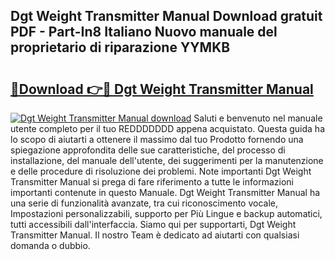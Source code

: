 ## Dgt Weight Transmitter Manual Download gratuit PDF - Part-In8 Italiano Nuovo manuale del proprietario di riparazione YYMKB

# <h2><a href="http://dfaute.blite.top/?on=Dgt+Weight+Transmitter+Manual">🔗Download 👉🔴 Dgt Weight Transmitter Manual</a></h2>

[![Dgt Weight Transmitter Manual download](https://i.imgur.com/lujVjoI.png)](http://dfaute.blite.top/?on=Dgt+Weight+Transmitter+Manual)
Saluti e benvenuto nel manuale utente completo per il tuo REDDDDDDD appena acquistato. Questa guida ha lo scopo di aiutarti a ottenere il massimo dal tuo Prodotto fornendo una spiegazione approfondita delle sue caratteristiche, del processo di installazione, del manuale dell'utente, dei suggerimenti per la manutenzione e delle procedure di risoluzione dei problemi. Note importanti Dgt Weight Transmitter Manual si prega di fare riferimento a tutte le informazioni importanti contenute in questo Manuale. Dgt Weight Transmitter Manual ha una serie di funzionalità avanzate, tra cui riconoscimento vocale, Impostazioni personalizzabili, supporto per Più Lingue e backup automatici, tutti accessibili dall'interfaccia. Siamo qui per supportarti, Dgt Weight Transmitter Manual. Il nostro Team è dedicato ad aiutarti con qualsiasi domanda o dubbio.
